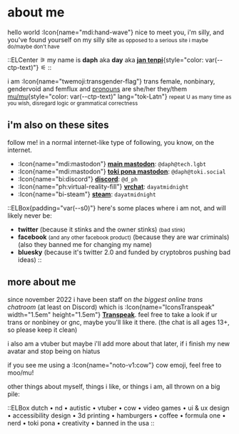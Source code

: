 # about me

hello world :Icon{name="mdi:hand-wave"} nice to meet you, i'm silly, and you've found yourself on my silly site <small>as opposed to a serious site i maybe do/maybe don't have</small>

::ELCenter
⚞ my name is **daph** aka **day** aka [**<span lang="tok-Latn">jan tenpi</span>**](/tokipona/nimi_mi){style="color: var(--ctp-text)"} ⚟
::

i am :Icon{name="twemoji:transgender-flag"} trans female, nonbinary, gendervoid and femflux and [pronouns](https://en.pronouns.page/@daph) are she/her they/them [mu/mu](https://en.pronouns.page/mu/muu/muu/muuuses/muuuself){style="color: var(--ctp-text)" lang="tok-Latn"} <small>repeat U as many time as you wish, disregard logic or grammatical correctness</small>

## i'm also on these sites

follow me! in a normal internet-like type of following, you know, on the internet.

- :Icon{name="mdi:mastodon"} [**main mastodon**](https://tech.lgbt/@daph): `@daph@tech.lgbt`
- :Icon{name="mdi:mastodon"} [**toki pona mastodon**](https://toki.social/@daph): `@daph@toki.social`
- :Icon{name="bi:discord"} [**discord**](https://discord.com/users/113585572026515462): `@d_ph`
- :Icon{name="ph:virtual-reality-fill"} [**vrchat**](https://vrchat.com/home/user/usr_0779c930-22a2-473b-8b26-35f2e4a2fbe6): `dayatmidnight`
- :Icon{name="bi-steam"} [**steam**](https://steamcommunity.com/id/dayatmidnight/): `dayatmidnight`

::ELBox{padding="var(--s0)"}
here's some places where i am not, and will likely never be:
- **twitter** (because it stinks and the owner stinks) <small>(bad stink)</small>
- **facebook** <small>(and any other facebook product)</small> (because they are war criminals) (also they banned me for changing my name)
- **bluesky** (because it's twitter 2.0 and funded by cryptobros pushing bad ideas)
::

## more about me

since november 2022 i have been staff on *the biggest online trans chatroom* (at least on Discord) which is :Icon{name="IconsTranspeak" width="1.5em" height="1.5em"} [**Transpeak**](https://discord.gg/transpeak). feel free to take a look if ur trans or nonbiney or gnc, maybe you'll like it there. (the chat is all ages 13+, so please keep it clean)

i also am a vtuber but maybe i'll add more about that later, if i finish my new avatar and stop being on hiatus

if you see me using a :Icon{name="noto-v1:cow"} cow emoji, feel free to moo/<span lang="tok-Latn">mu</span>!

other things about myself, things i like, or things i am, all thrown on a big pile:

::ELBox
dutch • nd • autistic • vtuber • cow • video games • ui & ux design • accessibility design • 3d printing • hamburgers • coffee • formula one • nerd • toki pona • creativity • banned in the usa
::

